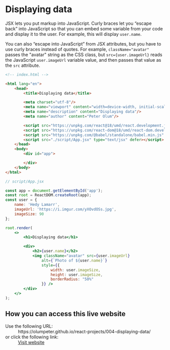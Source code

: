 
# Displaying data 

JSX lets you put markup into JavaScript. Curly braces let you “escape back” into JavaScript so that you can embed some variable from your code and display it to the user. For example, this will display `user.name`.

You can also “escape into JavaScript” from JSX attributes, but you have to use curly braces instead of quotes. For example, `className="avatar"` passes the "avatar" string as the CSS class, but `src={user.imageUrl}` reads the JavaScript `user.imageUrl` variable value, and then passes that value as the `src` attribute.

```html
<!-- index.html -->

<html lang="en">
    <head>
        <title>Displaying data</title>

        <meta charset="utf-8"/>
        <meta name="viewport" content="width=device-width, initial-scale=1"/>
        <meta name="description" content="Displaying data"/>
        <meta name="author" content="Peter Olum"/>

        <script src="https://unpkg.com/react@18/umd/react.development.js" defer></script>
        <script src="https://unpkg.com/react-dom@18/umd/react-dom.development.js" defer></script>
        <script src="https://unpkg.com/@babel/standalone/babel.min.js" defer></script>
        <script src="./script/App.jsx" type="text/jsx" defer></script>
    </head>
    <body>
        <div id="app">

        </div>
    </body>
</html>
```

```jsx
// script/App.jsx

const app = document.getElementById('app');
const root = ReactDOM.createRoot(app);
const user = {
    name: 'Hedy Lamarr',
    imageUrl: 'https://i.imgur.com/yXOvdOSs.jpg',
    imageSize: 90
};

root.render(
    <>
        <h1>Displaying data</h1>

        <div>
            <h2>{user.name}</h2>
            <img className="avatar" src={user.imageUrl}
                alt={`Photo of ${user.name}`}
                style={{
                    width: user.imageSize,
                    height: user.imageSize,
                    borderRadius: "50%"
                }} />
        </div>
    </>
);
```

## How you can access this live website

<dl>
  Use the following URL:
  <dd>
    https://olumpeter.github.io/react-projects/004-displaying-data/
  </dd>
  or click the following link:
  <dd>
    <a href="https://olumpeter.github.io/react-projects/004-displaying-data/">Visit website</a>
  </dd>
</dl>